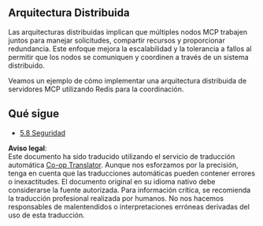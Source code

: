 <!--
CO_OP_TRANSLATOR_METADATA:
{
  "original_hash": "cd973a4e381337c6a3ac2443e7548e63",
  "translation_date": "2025-07-14T02:26:49+00:00",
  "source_file": "05-AdvancedTopics/mcp-scaling/README.md",
  "language_code": "es"
}
-->
## Arquitectura Distribuida

Las arquitecturas distribuidas implican que múltiples nodos MCP trabajen juntos para manejar solicitudes, compartir recursos y proporcionar redundancia. Este enfoque mejora la escalabilidad y la tolerancia a fallos al permitir que los nodos se comuniquen y coordinen a través de un sistema distribuido.

Veamos un ejemplo de cómo implementar una arquitectura distribuida de servidores MCP utilizando Redis para la coordinación.

## Qué sigue

- [5.8 Seguridad](../mcp-security/README.md)

**Aviso legal**:  
Este documento ha sido traducido utilizando el servicio de traducción automática [Co-op Translator](https://github.com/Azure/co-op-translator). Aunque nos esforzamos por la precisión, tenga en cuenta que las traducciones automáticas pueden contener errores o inexactitudes. El documento original en su idioma nativo debe considerarse la fuente autorizada. Para información crítica, se recomienda la traducción profesional realizada por humanos. No nos hacemos responsables de malentendidos o interpretaciones erróneas derivadas del uso de esta traducción.
